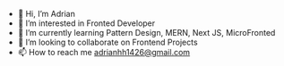 - 👋 Hi, I’m Adrian
- 👀 I’m interested in Fronted Developer
- 🌱 I’m currently learning Pattern Design, MERN, Next JS, MicroFronted
- 💞️ I’m looking to collaborate on Frontend Projects
- 📫 How to reach me adrianhh1426@gmail.com

<!---
adrian1426/adrian1426 is a ✨ special ✨ repository because its `README.md` (this file) appears on your GitHub profile.
You can click the Preview link to take a look at your changes.
--->
